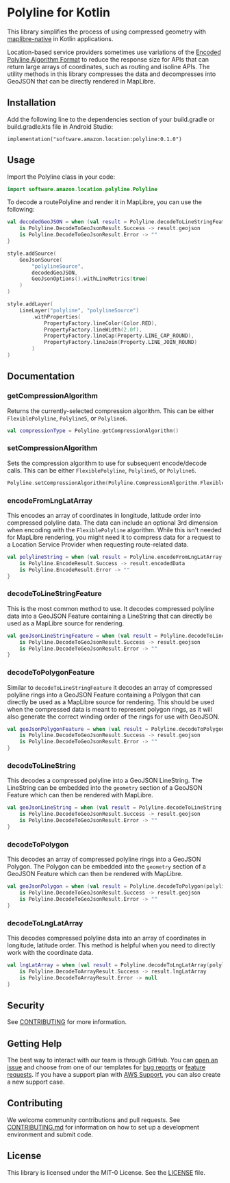 # Polyline for Kotlin

This library simplifies the process of using compressed geometry with [maplibre-native](https://github.com/maplibre/maplibre-native) in Kotlin applications.

Location-based service providers sometimes use variations of the [Encoded Polyline Algorithm Format](https://developers.google.com/maps/documentation/utilities/polylinealgorithm)
to reduce the response size for APIs that can return large arrays of coordinates, such as routing and isoline APIs.
The utility methods in this library compresses the data and decompresses into GeoJSON that can be directly rendered in MapLibre.

## Installation

Add the following line to the dependencies section of your build.gradle or build.gradle.kts file in Android Studio:

```console
implementation("software.amazon.location:polyline:0.1.0")
```

## Usage

Import the Polyline class in your code:
```kotlin
import software.amazon.location.polyline.Polyline
```

To decode a routePolyline and render it in MapLibre, you can use the following:

```kotlin
val decodedGeoJSON = when (val result = Polyline.decodeToLineStringFeature(routePolyline)) {
    is Polyline.DecodeToGeoJsonResult.Success -> result.geojson
    is Polyline.DecodeToGeoJsonResult.Error -> ""
}

style.addSource(
    GeoJsonSource(
        "polylineSource",
        decodedGeoJSON,
        GeoJsonOptions().withLineMetrics(true)
    )
)

style.addLayer(
    LineLayer("polyline", "polylineSource")
        .withProperties(
            PropertyFactory.lineColor(Color.RED),
            PropertyFactory.lineWidth(2.0f),
            PropertyFactory.lineCap(Property.LINE_CAP_ROUND),
            PropertyFactory.lineJoin(Property.LINE_JOIN_ROUND)
        )
)
```

## Documentation

### getCompressionAlgorithm

Returns the currently-selected compression algorithm. This can be either
`FlexiblePolyline`, `Polyline5`, or `Polyline6`.

```kotlin
val compressionType = Polyline.getCompressionAlgorithm()
```

### setCompressionAlgorithm

Sets the compression algorithm to use for subsequent encode/decode calls. This can be either
`FlexiblePolyline`, `Polyline5`, or `Polyline6`.

```kotlin
Polyline.setCompressionAlgorithm(Polyline.CompressionAlgorithm.FlexiblePolyline)
```

### encodeFromLngLatArray

This encodes an array of coordinates in longitude, latitude order into compressed polyline data.
The data can include an optional 3rd dimension when encoding with the `FlexiblePolyline` algorithm.
While this isn't needed for MapLibre rendering, you might need it to compress data for a request
to a Location Service Provider when requesting route-related data.

```kotlin
val polylineString = when (val result = Polyline.encodeFromLngLatArray(arrayOf(doubleArrayOf(5.0, 0.0), doubleArrayOf(10.0, 0.0)))) {
    is Polyline.EncodeResult.Success -> result.encodedData
    is Polyline.EncodeResult.Error -> ""
}
```

### decodeToLineStringFeature

This is the most common method to use. It decodes compressed polyline data into a GeoJSON
Feature containing a LineString that can directly be used as a MapLibre source for rendering.

```kotlin
val geoJsonLineStringFeature = when (val result = Polyline.decodeToLineStringFeature(polylineString)) {
    is Polyline.DecodeToGeoJsonResult.Success -> result.geojson
    is Polyline.DecodeToGeoJsonResult.Error -> ""
}
```

### decodeToPolygonFeature

Similar to `decodeToLineStringFeature` it decodes an array of compressed polyline rings into a GeoJSON
Feature containing a Polygon that can directly be used as a MapLibre source for rendering.
This should be used when the compressed data is meant to represent polygon rings, as it will
also generate the correct winding order of the rings for use with GeoJSON.

```kotlin
val geoJsonPolygonFeature = when (val result = Polyline.decodeToPolygonFeature(polylineString)) {
    is Polyline.DecodeToGeoJsonResult.Success -> result.geojson
    is Polyline.DecodeToGeoJsonResult.Error -> ""
}
```

### decodeToLineString

This decodes a compressed polyline into a GeoJSON LineString. The LineString can be embedded into the `geometry`
section of a GeoJSON Feature which can then be rendered with MapLibre.

```kotlin
val geoJsonLineString = when (val result = Polyline.decodeToLineString(polylineString)) {
    is Polyline.DecodeToGeoJsonResult.Success -> result.geojson
    is Polyline.DecodeToGeoJsonResult.Error -> ""
}
```

### decodeToPolygon

This decodes an array of compressed polyline rings into a GeoJSON Polygon. The Polygon can be embedded into the
`geometry` section of a GeoJSON Feature which can then be rendered with MapLibre.

```kotlin
val geoJsonPolygon = when (val result = Polyline.decodeToPolygon(polylineString)) {
    is Polyline.DecodeToGeoJsonResult.Success -> result.geojson
    is Polyline.DecodeToGeoJsonResult.Error -> ""
}
```

### decodeToLngLatArray

This decodes compressed polyline data into an array of coordinates in longitude, latitude order.
This method is helpful when you need to directly work with the coordinate data.

```kotlin
val lngLatArray = when (val result = Polyline.decodeToLngLatArray(polylineString)) {
    is Polyline.DecodeToArrayResult.Success -> result.lngLatArray
    is Polyline.DecodeToArrayResult.Error -> null
}
```

## Security

See [CONTRIBUTING](CONTRIBUTING.md#security-issue-notifications) for more information.

## Getting Help

The best way to interact with our team is through GitHub.
You can [open an issue](https://github.com/aws-geospatial/polyline/issues/new/choose) and choose from one of our templates for
[bug reports](https://github.com/aws-geospatial/polyline/issues/new?assignees=&labels=bug%2C+needs-triage&template=---bug-report.md&title=) or
[feature requests](https://github.com/aws-geospatial/polyline/issues/new?assignees=&labels=feature-request&template=---feature-request.md&title=).
If you have a support plan with [AWS Support](https://aws.amazon.com/premiumsupport/), you can also create a new support case.

## Contributing

We welcome community contributions and pull requests. See [CONTRIBUTING.md](https://github.com/aws-geospatial/amazon-location-mobile-auth-sdk-android/blob/master/CONTRIBUTING.md) for information on how to set up a development environment and submit code.

## License

This library is licensed under the MIT-0 License. See the [LICENSE](LICENSE) file.

